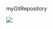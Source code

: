 myGitRepository


![](https://github.com/github/training-kit/blob/master/images/professortocat.png)
